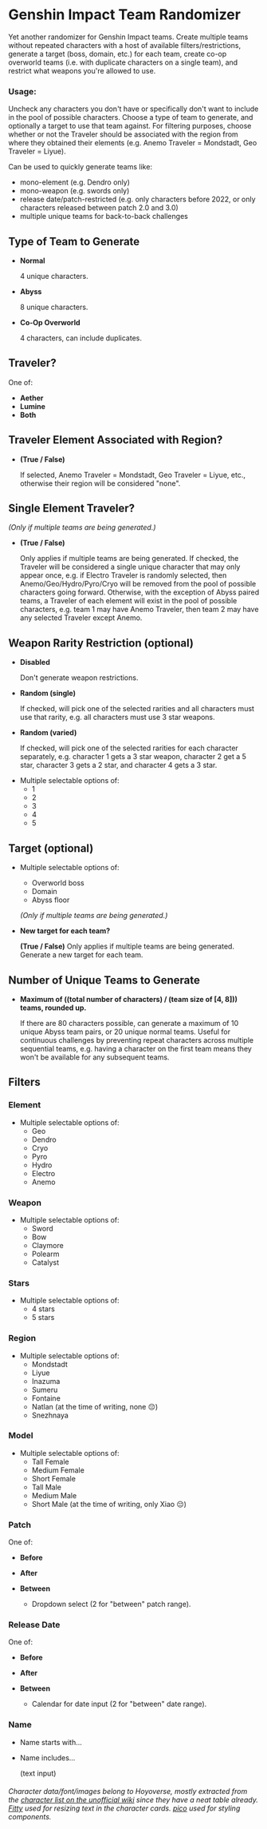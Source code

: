 # Genshin Impact Team Randomizer
Yet another randomizer for Genshin Impact teams. Create multiple teams without repeated characters with a host of available filters/restrictions, generate a target (boss, domain, etc.) for each team, create co-op overworld teams (i.e. with duplicate characters on a single team), and restrict what weapons you're allowed to use. 

### Usage:
Uncheck any characters you don't have or specifically don't want to include in the pool of possible characters.
Choose a type of team to generate, and optionally a target to use that team against. For filtering purposes, choose whether or not the Traveler should be associated with the region from where they obtained their elements (e.g. Anemo Traveler = Mondstadt, Geo Traveler = Liyue).

Can be used to quickly generate teams like:
* mono-element (e.g. Dendro only)
* mono-weapon (e.g. swords only)
* release date/patch-restricted (e.g. only characters before 2022, or only characters released between patch 2.0 and 3.0)
* multiple unique teams for back-to-back challenges

## Type of Team to Generate
- **Normal**

	4 unique characters.

- **Abyss**

	8 unique characters.

- **Co-Op Overworld**

	4 characters, can include duplicates.

## Traveler?
One of:
- **Aether**
- **Lumine**
- **Both**

## Traveler Element Associated with Region?
- **(True / False)**
	
	If selected, Anemo Traveler = Mondstadt, Geo Traveler = Liyue, etc., otherwise their region will be considered "none".

## Single Element Traveler?
*(Only if multiple teams are being generated.)*
- **(True / False)**

	Only applies if multiple teams are being generated. If checked, the Traveler will be considered a single unique character that may only appear once, e.g. if Electro Traveler is randomly selected, then Anemo/Geo/Hydro/Pyro/Cryo will be removed from the pool of possible characters going forward. Otherwise, with the exception of Abyss paired teams, a Traveler of each element will exist in the pool of possible characters, e.g. team 1 may have Anemo Traveler, then team 2 may have any selected Traveler except Anemo.

## Weapon Rarity Restriction (optional)
- **Disabled**

	Don't generate weapon restrictions.
- **Random (single)**

	If checked, will pick one of the selected rarities and all characters must use that rarity, e.g. all characters must use 3 star weapons.
- **Random (varied)**

	If checked, will pick one of the selected rarities for each character separately, e.g. character 1 gets a 3 star weapon, character 2 get a 5 star, character 3 gets a 2 star, and character 4 gets a 3 star.

+ Multiple selectable options of:
	+ 1
	+ 2
	+ 3
	+ 4
	+ 5

## Target (optional)
+ Multiple selectable options of:
	+ Overworld boss
	+ Domain
	+ Abyss floor

	*(Only if multiple teams are being generated.)*

- **New target for each team?**

	**(True / False)**
	Only applies if multiple teams are being generated. Generate a new target for each team.

## Number of Unique Teams to Generate
- **Maximum of ((total number of characters) / (team size of [4, 8])) teams, rounded up.**

	If there are 80 characters possible, can generate a maximum of 10 unique Abyss team pairs, or 20 unique normal teams. Useful for continuous challenges by preventing repeat characters across multiple sequential teams, e.g. having a character on the first team means they won't be available for any subsequent teams.

## Filters

### Element
+ Multiple selectable options of:
	+ Geo
	+ Dendro
	+ Cryo
	+ Pyro
	+ Hydro
	+ Electro
	+ Anemo

### Weapon
+ Multiple selectable options of:
	+ Sword
	+ Bow
	+ Claymore
	+ Polearm
	+ Catalyst

### Stars
+ Multiple selectable options of:
	+ 4 stars
	+ 5 stars

### Region
+ Multiple selectable options of:
	+ Mondstadt
	+ Liyue
	+ Inazuma
	+ Sumeru
	+ Fontaine
	+ Natlan (at the time of writing, none 😔)
	+ Snezhnaya

### Model
+ Multiple selectable options of:
	+ Tall Female
	+ Medium Female
	+ Short Female
	+ Tall Male
	+ Medium Male
	+ Short Male (at the time of writing, only Xiao 😔)

### Patch
One of:
- **Before**
- **After**
- **Between**

	+ Dropdown select (2 for "between" patch range).

### Release Date
One of:
- **Before**
- **After**
- **Between**

	+ Calendar for date input (2 for "between" date range).

### Name
+ Name starts with...
+ Name includes...

	(text input)

###### Character data/font/images belong to Hoyoverse, mostly extracted from the [character list on the unofficial wiki](https://genshin-impact.fandom.com/wiki/Character/List) since they have a neat table already. [Fitty](https://github.com/rikschennink/fitty) used for resizing text in the character cards. [pico](https://github.com/picocss/pico) used for styling components.
